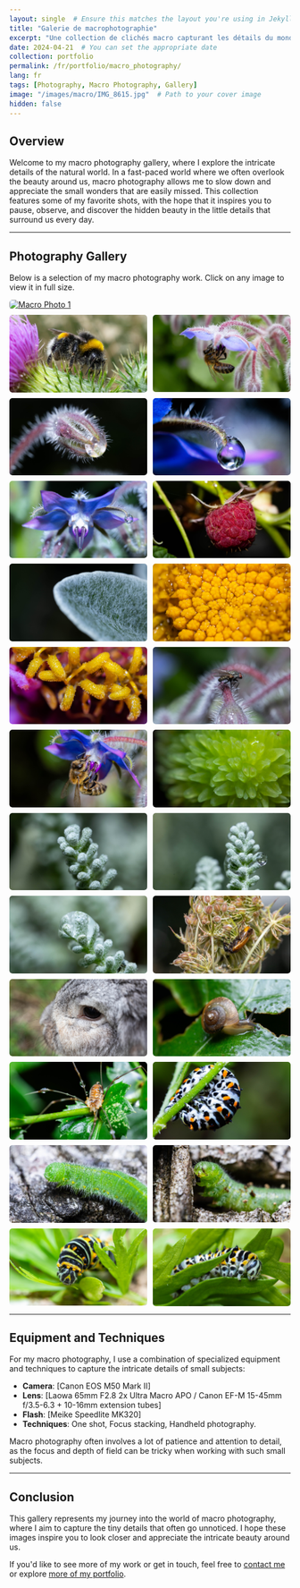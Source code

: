 ```yaml
---
layout: single  # Ensure this matches the layout you're using in Jekyll
title: "Galerie de macrophotographie"
excerpt: "Une collection de clichés macro capturant les détails du monde naturel."
date: 2024-04-21  # You can set the appropriate date
collection: portfolio
permalink: /fr/portfolio/macro_photography/
lang: fr
tags: [Photography, Macro Photography, Gallery]
image: "/images/macro/IMG_8615.jpg"  # Path to your cover image
hidden: false
---
```


## Overview

Welcome to my macro photography gallery, where I explore the intricate details of the natural world. In a fast-paced world where we often overlook the beauty around us, macro photography allows me to slow down and appreciate the small wonders that are easily missed. This collection features some of my favorite shots, with the hope that it inspires you to pause, observe, and discover the hidden beauty in the little details that surround us every day.

---

## Photography Gallery

Below is a selection of my macro photography work. Click on any image to view it in full size.

<div class="gallery">
  <!-- Image Items -->
  <a href="/images/macro/IMG_7364.JPG">
    <img src="/images/macro/IMG_7364.JPG" alt="Macro Photo 1" style="width:100%">
  </a>
  <a href="/images/macro/IMG_8615.jpg">
    <img src="/images/macro/IMG_8615.jpg" alt="Macro Photo 2" style="width:100%">
  </a>
  <a href="/images/macro/IMG_8663-3.jpg">
    <img src="/images/macro/IMG_8663-3.jpg" alt="Macro Photo 3" style="width:100%">
  </a>
  <a href="/images/macro/IMG_9003.jpg">
    <img src="/images/macro/IMG_9003.jpg" alt="Macro Photo 4" style="width:100%">
  </a>
  <a href="/images/macro/IMG_9012.jpg">
    <img src="/images/macro/IMG_9012.jpg" alt="Macro Photo 5" style="width:100%">
  </a>
  <a href="/images/macro/IMG_9018.jpg">
    <img src="/images/macro/IMG_9018.jpg" alt="Macro Photo 6" style="width:100%">
  </a>
  <a href="/images/macro/IMG_9044.jpg">
    <img src="/images/macro/IMG_9044.jpg" alt="Macro Photo 7" style="width:100%">
  </a>
  <a href="/images/macro/IMG_9052.jpg">
    <img src="/images/macro/IMG_9052.jpg" alt="Macro Photo 8" style="width:100%">
  </a>
  <a href="/images/macro/IMG_9065.jpg">
    <img src="/images/macro/IMG_9065.jpg" alt="Macro Photo 9" style="width:100%">
  </a>
  <a href="/images/macro/IMG_9074.jpg">
    <img src="/images/macro/IMG_9074.jpg" alt="Macro Photo 10" style="width:100%">
  </a>
  <a href="/images/macro/IMG_9079.jpg">
    <img src="/images/macro/IMG_9079.jpg" alt="Macro Photo 11" style="width:100%">
  </a>
    <a href="/images/macro/IMG_9091.jpg">
    <img src="/images/macro/IMG_9091.jpg" alt="Macro Photo 11" style="width:100%">
  </a>
  <a href="/images/macro/IMG_9195.jpg">
    <img src="/images/macro/IMG_9195.jpg" alt="Macro Photo 11" style="width:100%">
  </a>
    <a href="/images/macro/IMG_9198.jpg">
    <img src="/images/macro/IMG_9198.jpg" alt="Macro Photo 11" style="width:100%">
  </a>
    <a href="/images/macro/IMG_9200.jpg">
    <img src="/images/macro/IMG_9200.jpg" alt="Macro Photo 11" style="width:100%">
  </a>
    <a href="/images/macro/IMG_9233.jpg">
    <img src="/images/macro/IMG_9233.jpg" alt="Macro Photo 11" style="width:100%">
  </a>
    <a href="/images/macro/IMG_9457.jpg">
    <img src="/images/macro/IMG_9457.jpg" alt="Macro Photo 11" style="width:100%">
  </a>
  <a href="/images/macro/IMG_9564.jpg">
    <img src="/images/macro/IMG_9564.jpg" alt="Macro Photo 12" style="width:100%">
  </a>
  <a href="/images/macro/IMG_9589.jpg">
    <img src="/images/macro/IMG_9589.jpg" alt="Macro Photo 13" style="width:100%">
  </a>
  <a href="/images/macro/IMG_9606.jpg">
    <img src="/images/macro/IMG_9606.jpg" alt="Macro Photo 14" style="width:100%">
  </a>
  <a href="/images/macro/IMG_9714.jpg">
    <img src="/images/macro/IMG_9714.jpg" alt="Macro Photo 15" style="width:100%">
  </a>
  <a href="/images/macro/IMG_9759_crop.jpg">
    <img src="/images/macro/IMG_9759_crop.jpg" alt="Macro Photo 16" style="width:100%">
  </a>
  <a href="/images/macro/IMG_9771.jpg">
    <img src="/images/macro/IMG_9771.jpg" alt="Macro Photo 17" style="width:100%">
  </a>
  <a href="/images/macro/IMG_9778.jpg">
    <img src="/images/macro/IMG_9778.jpg" alt="Macro Photo 18" style="width:100%">
  </a>
  <a href="/images/macro/IMG_9788_crop2.jpg">
    <img src="/images/macro/IMG_9788_crop2.jpg" alt="Macro Photo 19" style="width:100%">
  </a>
</div>


---

## Equipment and Techniques

For my macro photography, I use a combination of specialized equipment and techniques to capture the intricate details of small subjects:

- **Camera**: [Canon EOS M50 Mark II]
- **Lens**: [Laowa 65mm F2.8 2x Ultra Macro APO / Canon EF-M 15-45mm f/3.5-6.3 + 10-16mm extension tubes]
- **Flash**: [Meike Speedlite MK320]
- **Techniques**: One shot, Focus stacking, Handheld photography.

Macro photography often involves a lot of patience and attention to detail, as the focus and depth of field can be tricky when working with such small subjects.

---

## Conclusion

This gallery represents my journey into the world of macro photography, where I aim to capture the tiny details that often go unnoticed. I hope these images inspire you to look closer and appreciate the intricate beauty around us.

If you'd like to see more of my work or get in touch, feel free to [contact me](/contact) or explore [more of my portfolio](/portfolio/).

<style>
.gallery {
  display: flex;
  flex-wrap: wrap;
  gap: 10px;
}

.gallery a {
  flex: 1 1 calc(50% - 10px);  /* Display 2 items per row */
  box-sizing: border-box;
  display: block;
  overflow: hidden;
  border-radius: 5px;
  transition: transform 0.3s ease;
}

.gallery a:first-child {
  flex: 1 1 100%;  /* Make the first image span the entire row */
}

.gallery a:hover {
  transform: scale(1.05);
}

.gallery img {
  width: 100%;
  height: auto;
  display: block;
  border-radius: 5px;
}
</style>

